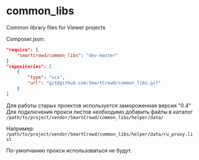 common_libs
===========


Common library files for Viewer projects

Composer.json:
```json
"require": {
    "smartcrowd/common_libs": "dev-master"
}
"repositories": [
    {
        "type": "vcs",
        "url": "git@github.com:SmartCrowd/common_libs.git"
    }
]
```
Для работы старых проектов используется замороженная версия "0.4"
Для подключения прокси листов необходимо добавить файлы в каталог ``` /path/to/project/vendor/SmartCrowd/common_libs/helper/data/```

Например:
```/path/to/project/vendor/SmartCrowd/common_libs/helper/data/ru_proxy.list ```


По-умолчанию прокси использоваться не будут.

